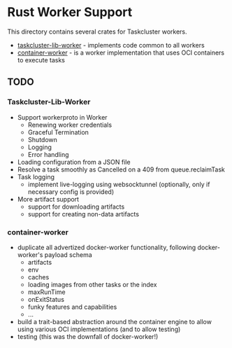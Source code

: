 # Rust Worker Support

This directory contains several crates for Taskcluster workers.

* [taskcluster-lib-worker](./lib-worker) - implements code common to all workers
* [container-worker](./container) - is a worker implementation that uses OCI containers to execute tasks

## TODO

### Taskcluster-Lib-Worker

* Support workerproto in Worker
  * Renewing worker credentials
  * Graceful Termination
  * Shutdown
  * Logging
  * Error handling
* Loading configuration from a JSON file
* Resolve a task smoothly as Cancelled on a 409 from queue.reclaimTask
* Task logging
  * implement live-logging using websocktunnel (optionally, only if necessary config is provided)
* More artifact support
  * support for downloading artifacts
  * support for creating non-data artifacts

### container-worker

* duplicate all advertized docker-worker functionality, following docker-worker's payload schema
  * artifacts
  * env
  * caches
  * loading images from other tasks or the index
  * maxRunTime
  * onExitStatus
  * funky features and capabilities
  * ...
* build a trait-based abstraction around the container engine to allow using various OCI implementations (and to allow testing)
* testing (this was the downfall of docker-worker!)

